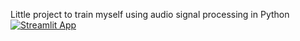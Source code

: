 Little project to train myself using audio signal processing in Python
[![Streamlit App](https://static.streamlit.io/badges/streamlit_badge_black_white.svg)]([https://workingwithaudiosignal-hjlxvatxp8vqpzmw4ppstn.streamlit.app/])
